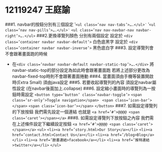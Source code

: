 # 12119247 王庭諭

###1.	navbar的按鈕分別有三個設定
‵`<ul class=’nav nav-tabs’>….</ul>‵`
‵`<ul class=’nav nav-pills’>….</ul>‵`
``<ul class=’nav nav-navbar-nav navbar-right’>….</ul>``
###2.更換導覽列顏色 分別有兩個設定
設定於 ``<div class=’container navbar navbar-default’>`` 白色底黑字
設定於 ``<div class=’container navbar navbar-inverse’>`` 黑色底白字
###3.	設定導覽列會不會跟著畫面跑的時候
- 在``<div class=’navbar navbar-default navbar-static-top’>….</div>``
將navbar-static-top的部分設定為如此時會跟著畫面跑
若將上述部分更改為navbar-fixed-top時則不會跟著畫面捲動
###4.	當畫面須由手機等裝置開啟時(Extra Small) 須由java設定
###5.	若要收起導覽列的內容 須設定navbar屬性設定 (在navbar後面加上.collapse)
###6.	設定縮小畫面時的導覽列為一按鈕時需設定
``<button type=’button’ class=’navbar-toggle’>``
 ``<span class=’sr-only’>Toggle navigation</span>``
`` <span class=’icon-bar’></span>``
 ``<span class=’icon-bar’></span>``
``</button>``
###7.	如需設定導覽列的下放按鈕
我們需先設定一個連結 也就是
``<a href=’#’>@@@@ <span class=’caret’></span></a>``
###8.	如需設定導覽列下放按鈕之內容
我們需在上述條件設定下繼續設定按鈕
``<a href=’#’>@@@@ <span class=’caret’></span></a>``
``<ul>``
 ``<li><a href=’story.html>Our Story</a></li>``
 ``<li><a href=’contact.html>Contact Us</a></li>``
 ``<li><a href=’/blog>Blog</a></li>``
 ``<li><a href=’臉書連結>facebook</a></li>``
 ``<li><a href=’推特連結>twitter</a></li>``
``</ul> ``
